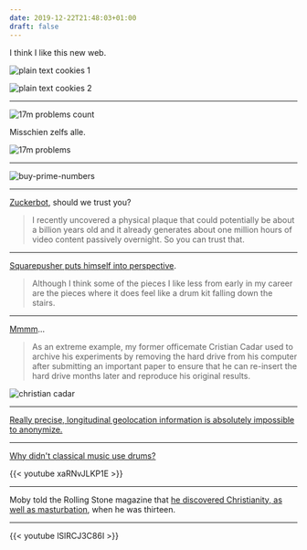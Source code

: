 ```yaml
---
date: 2019-12-22T21:48:03+01:00
draft: false
---
```


I think I like this new web.

![plain text cookies 1](/plain-text-cookies-1.png)

![plain text cookies 2](/plain-text-cookies-2.png)

---

![17m problems count](/17-m-problems-count.png)

Misschien zelfs alle.

![17m problems](/17-m-problems.png)

---

![buy-prime-numbers](/buy-prime-numbers.png)

---

[Zuckerbot](https://www.theguardian.com/technology/2019/dec/22/zuckerbot-mark-zuckerberg-facebook-botnik), should we trust you?

> I recently uncovered a physical plaque that could potentially be about a billion years old and it already generates about one million hours of video content passively overnight. So you can trust that.

---

[Squarepusher puts himself into perspective](https://daily.redbullmusicacademy.com/2012/08/squarepusher-interview).

> Although I think some of the pieces I like less from early in my career are the pieces where it does feel like a drum kit falling down the stairs.

---

[Mmmm](https://news.ycombinator.com/item?id=14335378)...

> As an extreme example, my former officemate Cristian Cadar used to archive his experiments by removing the hard drive from his computer after submitting an important paper to ensure that he can re-insert the hard drive months later and reproduce his original results.

![christian cadar](/christian-cadar-software-reliability.png)

---

[Really precise, longitudinal geolocation information is absolutely impossible to anonymize.](https://www.nytimes.com/interactive/2019/12/19/opinion/location-tracking-cell-phone.html)

---

[Why didn't classical music use drums?](https://music.stackexchange.com/questions/93196/why-didnt-classical-music-use-drums)

{{< youtube xaRNvJLKP1E >}}

---

Moby told the Rolling Stone magazine that [he discovered Christianity, as well as masturbation](http://evangelicalfocus.com/blogs/2230/Mobys_complicated_life), when he was thirteen.

---

{{< youtube lSlRCJ3C86I >}}
